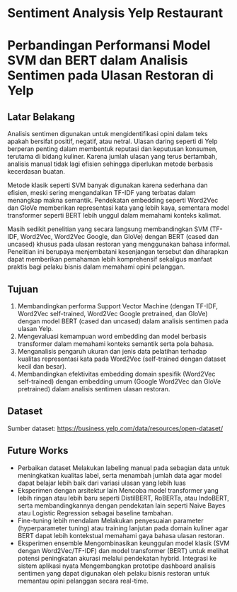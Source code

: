 # Sentiment Analysis Yelp Restaurant

# Perbandingan Performansi Model SVM dan BERT dalam Analisis Sentimen pada Ulasan Restoran di Yelp

## Latar Belakang
Analisis sentimen digunakan untuk mengidentifikasi opini dalam teks apakah bersifat positif, negatif, atau netral. Ulasan daring seperti di Yelp berperan penting dalam membentuk reputasi dan keputusan konsumen, terutama di bidang kuliner. Karena jumlah ulasan yang terus bertambah, analisis manual tidak lagi efisien sehingga diperlukan metode berbasis kecerdasan buatan.

Metode klasik seperti SVM banyak digunakan karena sederhana dan efisien, meski sering mengandalkan TF-IDF yang terbatas dalam menangkap makna semantik. Pendekatan embedding seperti Word2Vec dan GloVe memberikan representasi kata yang lebih kaya, sementara model transformer seperti BERT lebih unggul dalam memahami konteks kalimat.

Masih sedikit penelitian yang secara langsung membandingkan SVM (TF-IDF, Word2Vec, Word2Vec Google, dan GloVe) dengan BERT (cased dan uncased) khusus pada ulasan restoran yang menggunakan bahasa informal. Penelitian ini berupaya menjembatani kesenjangan tersebut dan diharapkan dapat memberikan pemahaman lebih komprehensif sekaligus manfaat praktis bagi pelaku bisnis dalam memahami opini pelanggan.

## Tujuan
1. Membandingkan performa Support Vector Machine (dengan TF-IDF, Word2Vec self-trained, Word2Vec Google pretrained, dan GloVe) dengan model BERT (cased dan uncased) dalam analisis sentimen pada ulasan Yelp.
2. Mengevaluasi kemampuan word embedding dan model berbasis transformer dalam memahami konteks semantik serta pola bahasa.
3. Menganalisis pengaruh ukuran dan jenis data pelatihan terhadap kualitas representasi kata pada Word2Vec (self-trained dengan dataset kecil dan besar).
4. Membandingkan efektivitas embedding domain spesifik (Word2Vec self-trained) dengan embedding umum (Google Word2Vec dan GloVe pretrained) dalam analisis sentimen ulasan restoran.

## Dataset
Sumber dataset: https://business.yelp.com/data/resources/open-dataset/

## Future Works
- Perbaikan dataset
Melakukan labeling manual pada sebagian data untuk meningkatkan kualitas label, serta menambah jumlah data agar model dapat belajar lebih baik dari variasi ulasan yang lebih luas
- Eksperimen dengan arsitektur lain
Mencoba model transformer yang lebih ringan atau lebih baru seperti DistilBERT, RoBERTa, atau IndoBERT, serta membandingkannya dengan pendekatan lain seperti Naive Bayes atau Logistic Regression sebagai baseline tambahan.
- Fine-tuning lebih mendalam 
Melakukan penyesuaian parameter (hyperparameter tuning) atau training lanjutan pada domain kuliner agar BERT dapat lebih kontekstual memahami gaya bahasa ulasan restoran.
- Eksperimen ensemble 
Mengombinasikan keunggulan model klasik (SVM dengan Word2Vec/TF-IDF) dan model transformer (BERT) untuk melihat potensi peningkatan akurasi melalui pendekatan hybrid.
Integrasi ke sistem aplikasi nyata 
Mengembangkan prototipe dashboard analisis sentimen yang dapat digunakan oleh pelaku bisnis restoran untuk memantau opini pelanggan secara real-time.

